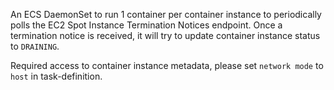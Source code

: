 An ECS DaemonSet to run 1 container per container instance to periodically polls the EC2 Spot Instance Termination Notices endpoint.
Once a termination notice is received, it will try to update container instance status to `DRAINING`.


Required access to container instance metadata,  please set `network mode` to `host` in task-definition.

